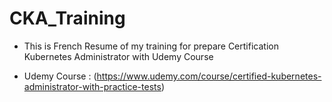 # CKA_Training

* This is French Resume of my training for prepare Certification Kubernetes Administrator with Udemy Course

* Udemy Course : (https://www.udemy.com/course/certified-kubernetes-administrator-with-practice-tests)
